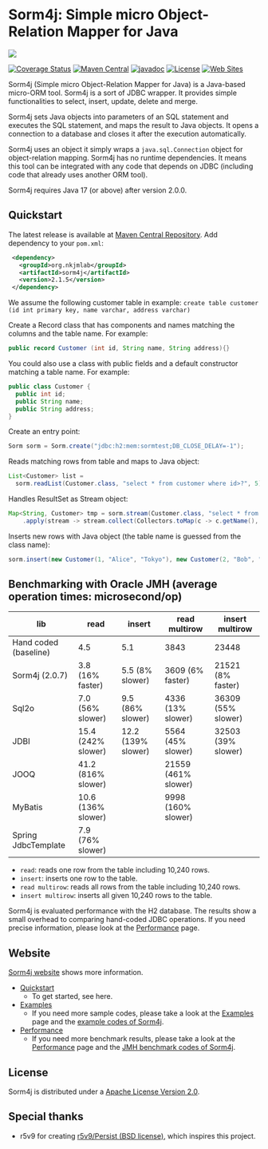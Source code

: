 # Sorm4j: Simple micro Object-Relation Mapper for Java

![](https://i.gyazo.com/1f05d989533d039fb5b3920352a9da5d.png)

[![Coverage Status](https://coveralls.io/repos/github/yuu-nkjm/sorm4j/badge.svg?branch=develop&service=github)](https://coveralls.io/github/yuu-nkjm/sorm4j?branch=develop) [![Maven Central](https://img.shields.io/maven-central/v/org.nkjmlab/sorm4j.svg)](http://mvnrepository.com/artifact/org.nkjmlab/sorm4j) [![javadoc](https://javadoc.io/badge2/org.nkjmlab/sorm4j/javadoc.svg)](https://javadoc.io/doc/org.nkjmlab/sorm4j) 
[![License](https://img.shields.io/badge/License-Apache%202.0-blue.svg)](https://opensource.org/licenses/Apache-2.0) [![Web Sites](https://img.shields.io/badge/Web%20Site-scrapbox-important.svg)](https://scrapbox.io/sorm4j/)

Sorm4j (Simple micro Object-Relation Mapper for Java) is a Java-based micro-ORM tool. Sorm4j is a sort of JDBC wrapper. It provides simple functionalities to select, insert, update, delete and merge.

Sorm4j sets Java objects into parameters of an SQL statement and executes the SQL statement, and maps the result to Java objects. It opens a connection to a database and closes it after the execution automatically.

Sorm4j uses an object it simply wraps a `java.sql.Connection` object for object-relation mapping. Sorm4j has no runtime dependencies. It means this tool can be integrated with any code that depends on JDBC (including code that already uses another ORM tool).

Sorm4j requires Java 17 (or above) after version 2.0.0.


## Quickstart
The latest release is available at [Maven Central Repository](https://mvnrepository.com/artifact/org.nkjmlab/sorm4j). Add dependency to your `pom.xml`:

```xml
 <dependency>
   <groupId>org.nkjmlab</groupId>
   <artifactId>sorm4j</artifactId>
   <version>2.1.5</version>
 </dependency>
```
We assume the following customer table in example: `create table customer (id int primary key, name varchar, address varchar)`

Create a Record class that has components and names matching the columns and the table name. For example:


```java
public record Customer (int id, String name, String address){}
```

You could also use a class with public fields and a default constructor matching a table name. For example:


```java
public class Customer {
  public int id;
  public String name;
  public String address;
}

```

Create an entry point:

```java
Sorm sorm = Sorm.create("jdbc:h2:mem:sormtest;DB_CLOSE_DELAY=-1");
```

Reads matching rows from table and maps to Java object:

```java
List<Customer> list =
  sorm.readList(Customer.class, "select * from customer where id>?", 5);
```
Handles ResultSet as Stream object:

```java
Map<String, Customer> tmp = sorm.stream(Customer.class, "select * from customer where id>?", 1)
    .apply(stream -> stream.collect(Collectors.toMap(c -> c.getName(), c -> c)));
```

Inserts new rows with Java object (the table name is guessed from the class name):

```java
sorm.insert(new Customer(1, "Alice", "Tokyo"), new Customer(2, "Bob", "Tokyo"));
```

## Benchmarking with Oracle JMH (average operation times: microsecond/op)
| lib | read | insert | read multirow | insert multirow |
| - | - | - | - | - |
| Hand coded (baseline) | 4.5 | 5.1 | 3843 | 23448 |
| Sorm4j (2.0.7) | 3.8 (16% faster) | 5.5 (8% slower) | 3609 (6% faster) | 21521 (8% faster) |
| Sql2o | 7.0 (56% slower) | 9.5 (86% slower) | 4336 (13% slower) | 36309 (55% slower) |
| JDBI | 15.4 (242% slower) | 12.2 (139% slower) | 5564 (45% slower) | 32503 (39% slower) |
| JOOQ | 41.2 (816% slower) |  | 21559 (461% slower) |  |
| MyBatis | 10.6 (136% slower) |  | 9998 (160% slower) |  |
| Spring JdbcTemplate | 7.9 (76% slower) |  |  |  |

- `read`: reads one row from the table including 10,240 rows.
- `insert`: inserts one row to the table.
- `read multirow`: reads all rows from the table including 10,240 rows.
- `insert multirow`: inserts all given 10,240 rows to the table.

Sorm4j is evaluated performance with the H2 database. The results show a small overhead to comparing hand-coded JDBC operations. If you need precise information, please look at the [Performance](https://scrapbox.io/sorm4j/Performance) page.

## Website
[Sorm4j website](https://scrapbox.io/sorm4j/) shows more information.

- [Quickstart](https://scrapbox.io/sorm4j/Quickstart)
    - To get started, see here.
- [Examples](https://scrapbox.io/sorm4j/Examples)
    - If you need more sample codes, please take a look at the [Examples](https://scrapbox.io/sorm4j/Examples) page and the [example codes of Sorm4j](https://github.com/yuu-nkjm/sorm4j/tree/master/sorm4j-example).
- [Performance](https://scrapbox.io/sorm4j/Performance)
    - If you need more benchmark results, please take a look at the [Performance](https://scrapbox.io/sorm4j/Performance) page and the [JMH benchmark codes of Sorm4j](https://github.com/yuu-nkjm/sorm4j/tree/master/sorm4j-jmh).

## License
Sorm4j is distributed under a [Apache License Version 2.0](https://github.com/yuu-nkjm/sorm4j/blob/master/LICENSE).

## Special thanks
- r5v9 for creating [r5v9/Persist (BSD license)](https://github.com/r5v9/persist), which inspires this project.

